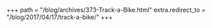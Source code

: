 +++
path = "/blog/archives/373-Track-a-Bike.html"
extra.redirect_to = "/blog/2017/04/17/track-a-bike/"
+++
